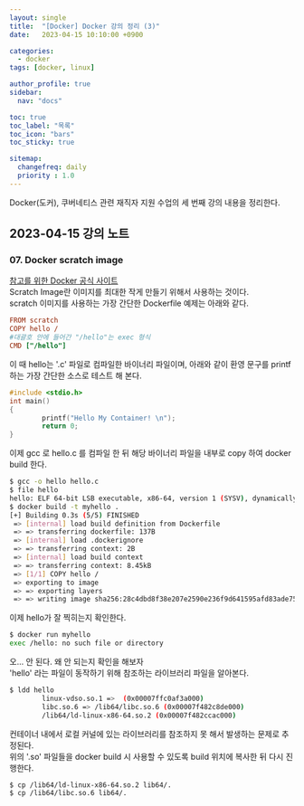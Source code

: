 ```yaml
---
layout: single
title:  "[Docker] Docker 강의 정리 (3)"
date:   2023-04-15 10:10:00 +0900

categories:
  - docker
tags: [docker, linux]

author_profile: true
sidebar:
  nav: "docs"

toc: true
toc_label: "목록"
toc_icon: "bars"
toc_sticky: true

sitemap:
  changefreq: daily
  priority : 1.0
---
```


Docker(도커), 쿠버네티스 관련 재직자 지원 수업의 세 번째 강의 내용을 정리한다.  

## 2023-04-15 강의 노트  
### 07. Docker scratch image 
[참고를 위한 Docker 공식 사이트](https://hub.docker.com/_/scratch)  
Scratch Image란 이미지를 최대한 작게 만들기 위해서 사용하는 것이다.  
scratch 이미지를 사용하는 가장 간단한 Dockerfile 예제는 아래와 같다.  
```Ini
FROM scratch
COPY hello /
#대괄호 안에 들어간 "/hello"는 exec 형식
CMD ["/hello"]
```
이 때 hello는 '.c' 파일로 컴파일한 바이너리 파일이며, 아래와 같이 환영 문구를 printf 하는 가장 간단한 소스로 테스트 해 본다.  
```c
#include <stdio.h>
int main()
{
        printf("Hello My Container! \n");
        return 0;
}
```  
이제 gcc 로 hello.c 를 컴파일 한 뒤 해당 바이너리 파일을 내부로 copy 하여 docker build 한다.  
```bash
$ gcc -o hello hello.c
$ file hello
hello: ELF 64-bit LSB executable, x86-64, version 1 (SYSV), dynamically linked (uses shared libs), for GNU/Linux 2.6.32, BuildID[sha1]=0bcce3f093e3e43933efb6645a0e3ed5796b10a1, not stripped
$ docker build -t myhello .
[+] Building 0.3s (5/5) FINISHED                                                     
 => [internal] load build definition from Dockerfile                            0.1s
 => => transferring dockerfile: 137B                                            0.0s
 => [internal] load .dockerignore                                               0.1s
 => => transferring context: 2B                                                 0.0s
 => [internal] load build context                                               0.0s
 => => transferring context: 8.45kB                                             0.0s
 => [1/1] COPY hello /                                                          0.1s
 => exporting to image                                                          0.1s
 => => exporting layers                                                         0.1s
 => => writing image sha256:28c4dbd8f38e207e2590e236f9d641595afd83ade7520396b9  0.0s
```
이제 hello가 잘 찍히는지 확인한다.  
```bash
$ docker run myhello
exec /hello: no such file or directory
```
오... 안 된다. 왜 안 되는지 확인을 해보자  
'hello' 라는 파일이 동작하기 위해 참조하는 라이브러리 파일을 알아본다.  
```bash
$ ldd hello
        linux-vdso.so.1 =>  (0x00007ffc0af3a000)
        libc.so.6 => /lib64/libc.so.6 (0x00007f482c8de000)
        /lib64/ld-linux-x86-64.so.2 (0x00007f482ccac000)
```
컨테이너 내에서 로컬 커널에 있는 라이브러리를 참조하지 못 해서 발생하는 문제로 추정된다.  
위의 '.so' 파일들을 docker build 시 사용할 수 있도록 build 위치에 복사한 뒤 다시 진행한다.  
```bash
$ cp /lib64/ld-linux-x86-64.so.2 lib64/.
$ cp /lib64/libc.so.6 lib64/.
```

#### 